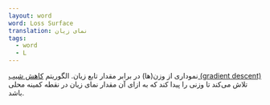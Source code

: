 ```yaml
---
layout: word
word: Loss Surface
translation: نمای زیان
tags:
  - word
  - L
---
```

نموداری از وزن(ها) در برابر مقدار تابع زیان. الگوریتم [کاهش شیب (gradient descent) ](/G/gradient_descent)تلاش می‌کند تا وزنی را پیدا کند که به ازای آن مقدار نمای زیان در نقطه کمینه محلی باشد.